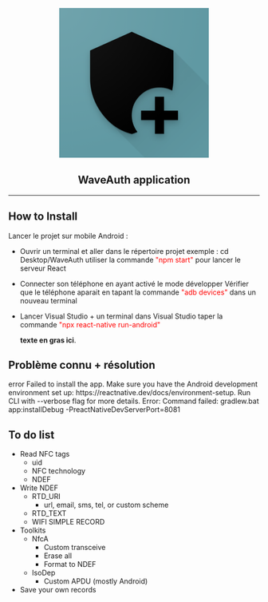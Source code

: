 <p align="center">
  <img alt="react-native-nfc-rewriter" src="./images/nfc-rewriter-icon.png" width="300">
</p>
<p align="center">
  <h2 align="center">WaveAuth application</h2>
</p>

---

## How to Install

Lancer le projet sur mobile Android :

- Ouvrir un terminal et aller dans le répertoire projet
  exemple : cd Desktop/WaveAuth
  utiliser la commande <FONT color="red">"npm start"</FONT> pour lancer le serveur React

- Connecter son téléphone en ayant activé le mode développer
  Vérifier que le téléphone aparait en tapant la commande <FONT color="red">"adb devices"</FONT> dans un nouveau terminal

- Lancer Visual Studio + un terminal dans Visual Studio
  taper la commande <font color="red">"npx react-native run-android"</font>

  <strong>texte en gras ici</strong>.

## Problème connu + résolution

<p> error Failed to install the app. Make sure you have the Android development environment set up: https://reactnative.dev/docs/environment-setup. Run CLI with --verbose flag for more details.
Error: Command failed: gradlew.bat app:installDebug -PreactNativeDevServerPort=8081
</p>

## To do list

- Read NFC tags
  - uid
  - NFC technology
  - NDEF
- Write NDEF
  - RTD_URI
    - url, email, sms, tel, or custom scheme
  - RTD_TEXT
  - WIFI SIMPLE RECORD
- Toolkits
  - NfcA
    - Custom transceive
    - Erase all
    - Format to NDEF
  - IsoDep
    - Custom APDU (mostly Android)
- Save your own records

